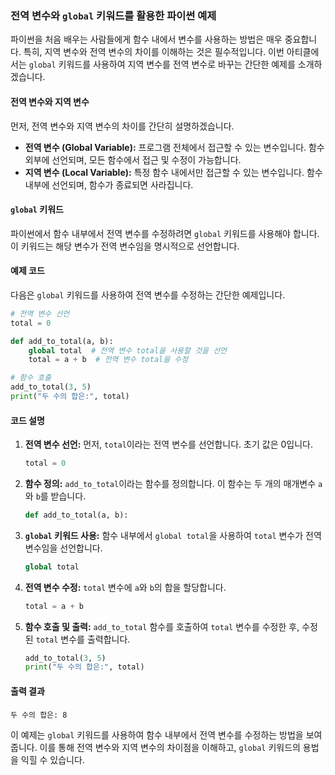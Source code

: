 ### 전역 변수와 `global` 키워드를 활용한 파이썬 예제

파이썬을 처음 배우는 사람들에게 함수 내에서 변수를 사용하는 방법은 매우 중요합니다. 특히, 지역 변수와 전역 변수의 차이를 이해하는 것은 필수적입니다. 이번 아티클에서는 `global` 키워드를 사용하여 지역 변수를 전역 변수로 바꾸는 간단한 예제를 소개하겠습니다.

#### 전역 변수와 지역 변수

먼저, 전역 변수와 지역 변수의 차이를 간단히 설명하겠습니다.

- **전역 변수 (Global Variable):** 프로그램 전체에서 접근할 수 있는 변수입니다. 함수 외부에 선언되며, 모든 함수에서 접근 및 수정이 가능합니다.
- **지역 변수 (Local Variable):** 특정 함수 내에서만 접근할 수 있는 변수입니다. 함수 내부에 선언되며, 함수가 종료되면 사라집니다.

#### `global` 키워드

파이썬에서 함수 내부에서 전역 변수를 수정하려면 `global` 키워드를 사용해야 합니다. 이 키워드는 해당 변수가 전역 변수임을 명시적으로 선언합니다.

#### 예제 코드

다음은 `global` 키워드를 사용하여 전역 변수를 수정하는 간단한 예제입니다.

```python
# 전역 변수 선언
total = 0

def add_to_total(a, b):
    global total  # 전역 변수 total을 사용할 것을 선언
    total = a + b  # 전역 변수 total을 수정

# 함수 호출
add_to_total(3, 5)
print("두 수의 합은:", total)
```

#### 코드 설명

1. **전역 변수 선언:** 먼저, `total`이라는 전역 변수를 선언합니다. 초기 값은 0입니다.
   
    ```python
    total = 0
    ```

2. **함수 정의:** `add_to_total`이라는 함수를 정의합니다. 이 함수는 두 개의 매개변수 `a`와 `b`를 받습니다.
   
    ```python
    def add_to_total(a, b):
    ```

3. **`global` 키워드 사용:** 함수 내부에서 `global total`을 사용하여 `total` 변수가 전역 변수임을 선언합니다.
   
    ```python
    global total
    ```

4. **전역 변수 수정:** `total` 변수에 `a`와 `b`의 합을 할당합니다.
   
    ```python
    total = a + b
    ```

5. **함수 호출 및 출력:** `add_to_total` 함수를 호출하여 `total` 변수를 수정한 후, 수정된 `total` 변수를 출력합니다.
   
    ```python
    add_to_total(3, 5)
    print("두 수의 합은:", total)
    ```

#### 출력 결과

```
두 수의 합은: 8
```

이 예제는 `global` 키워드를 사용하여 함수 내부에서 전역 변수를 수정하는 방법을 보여줍니다. 이를 통해 전역 변수와 지역 변수의 차이점을 이해하고, `global` 키워드의 용법을 익힐 수 있습니다.